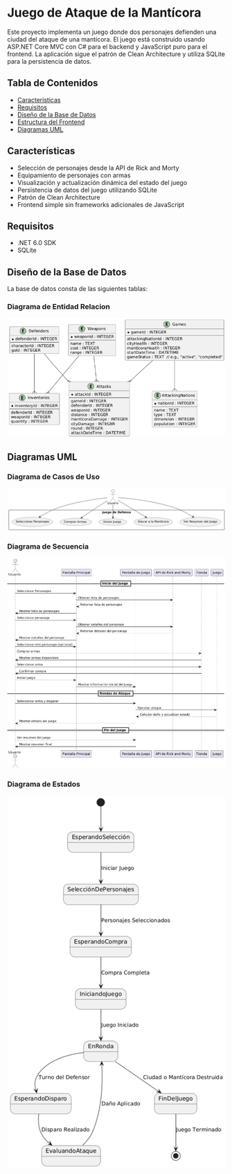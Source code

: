 # Juego de Ataque de la Mantícora

Este proyecto implementa un juego donde dos personajes defienden una ciudad del ataque de una mantícora. El juego está construido usando ASP.NET Core MVC con C# para el backend y JavaScript puro para el frontend. La aplicación sigue el patrón de Clean Architecture y utiliza SQLite para la persistencia de datos.

## Tabla de Contenidos

- [Características](#características)
- [Requisitos](#requisitos)
- [Diseño de la Base de Datos](#diseño-de-la-base-de-datos)
- [Estructura del Frontend](#estructura-del-frontend)
- [Diagramas UML](#diagramas-uml)


## Características

- Selección de personajes desde la API de Rick and Morty
- Equipamiento de personajes con armas
- Visualización y actualización dinámica del estado del juego
- Persistencia de datos del juego utilizando SQLite
- Patrón de Clean Architecture
- Frontend simple sin frameworks adicionales de JavaScript

## Requisitos

- .NET 6.0 SDK
- SQLite

## Diseño de la Base de Datos

La base de datos consta de las siguientes tablas:

### Diagrama de Entidad Relacion

![Diagrama de Clases](docs/ERManticora.png)
## Diagramas UML

### Diagrama de Casos de Uso

![Diagrama de Casos de Uso](docs/CasosDeUsoUML.png)

### Diagrama de Secuencia

![Diagrama de Secuencia](docs/SecuenciaUML.png)

### Diagrama de Estados

![Diagrama de Estados](docs/EstadosUML.png)

